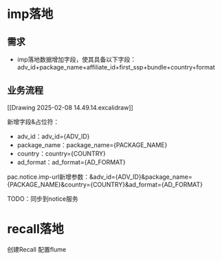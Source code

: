 # imp落地
## 需求
- imp落地数据增加字段，使其具备以下字段：adv_id+package_name+affiliate_id+first_ssp+bundle+country+format

## 业务流程
[[Drawing 2025-02-08 14.49.14.excalidraw]]

新增字段&占位符：
- adv_id：adv_id={ADV_ID}
- package_name：package_name={PACKAGE_NAME}
- country：country={COUNTRY}
- ad_format：ad_format={AD_FORMAT}

pac.notice.imp-url新增参数：&adv_id={ADV_ID}&package_name={PACKAGE_NAME}&country={COUNTRY}&ad_format={AD_FORMAT}

TODO：同步到notice服务
# recall落地
创建Recall
配置flume